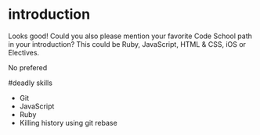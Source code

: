 # introduction

Looks good! Could you also please mention your favorite Code School path in your introduction? This could be Ruby, JavaScript, HTML & CSS, iOS or Electives.

No prefered

#deadly skills 
* Git 
* JavaScript
* Ruby
* Killing history using git rebase

